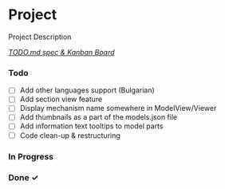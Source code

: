 # Project

Project Description

<em>[TODO.md spec & Kanban Board](https://bit.ly/3fCwKfM)</em>

### Todo

- [ ] Add other languages support (Bulgarian)  
- [ ] Add section view feature  
- [ ] Display mechanism name somewhere in ModelView/Viewer  
- [ ] Add thumbnails as a part of the models.json file  
- [ ] Add information text tooltips to model parts  
- [ ] Code clean-up & restructuring  

### In Progress


### Done ✓


